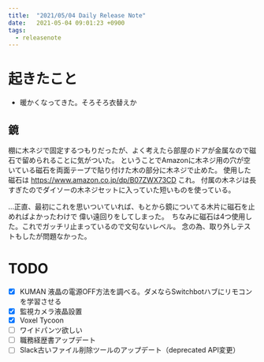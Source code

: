 ```yaml
---
title:  "2021/05/04 Daily Release Note"
date:   2021-05-04 09:01:23 +0900
tags:
  - releasenote
---
```

# 起きたこと

* 暖かくなってきた。そろそろ衣替えか

## 鏡

棚に木ネジで固定するつもりだったが、よく考えたら部屋のドアが金属なので磁石で留められることに気がついた。
ということでAmazonに木ネジ用の穴が空いている磁石を両面テープで貼り付けた木の部分に木ネジで止めた。
使用した磁石は https://www.amazon.co.jp/dp/B07ZWX73CD これ。
付属の木ネジは長すぎたのでダイソーの木ネジセットに入っていた短いものを使っている。

…正直、最初にこれを思いついていれば、もとから鏡についてる木片に磁石を止めればよかったわけで
偉い遠回りをしてしまった。　ちなみに磁石は4つ使用した。これでガッチリ止まっているので文句ないレベル。
念の為、取り外しテストもしたが問題なかった。

# TODO 

- [x] KUMAN 液晶の電源OFF方法を調べる。ダメならSwitchbotハブにリモコンを学習させる
- [x] 監視カメラ液晶設置
- [x] Voxel Tycoon
- [ ] ワイドパンツ欲しい
- [ ] 職務経歴書アップデート
- [ ] Slack古いファイル削除ツールのアップデート（deprecated API変更）